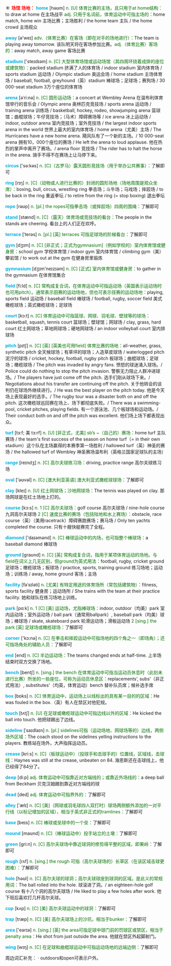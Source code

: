 ☀ <font color="red">**场馆 场地：**</font>
<font color="sky blue">**home**</font> [həʊm] 
<font color="rgb(227, 108, 9)">n. [U] 体育比赛的主场，且只用于at home结构：</font>to draw at home 在主场战平 <font color="rgb(227, 108, 9)">adj. 只用于名词前，体育运动中可指主场的：</font>home match, home win 主场比赛；主场胜利 / the home team 主队 / the home crowd 主场观众

<font color="sky blue">**away**</font> [ə'weɪ] 
<font color="rgb(227, 108, 9)">adv.（体育比赛）在客场（即在对手的场地进行）：</font>The team is playing away tomorrow. 该队明天将在客场参加比赛。<font color="rgb(227, 108, 9)">adj.（体育比赛）客场的：</font>away match, away game 客场比赛

<font color="sky blue">**stadium**</font> ['steɪdɪəm] 
<font color="rgb(227, 108, 9)">n. [C] 大型体育场馆或运动场馆（其四周环绕着成排的座位或建筑物）：</font>packed stadium 挤满了人的体育场 / indoor stadium 室内体育场 / sports stadium 运动场 / Olympic stadium 奥运会场 / home stadium 主场体育场 / baseball, football, greyhound（英）stadium 棒球场；足球场；赛狗场 / 30 000-seat stadium 3万个座位的体育场
           
<font color="sky blue">**arena**</font> [əˈri:nə]
<font color="rgb(227, 108, 9)">n. [C] 圆形运动场：</font>a concert at Wembley Arena 在温布利体育馆举行的音乐会 / Olympic arena 奥林匹克竞技场 / sports arena 运动场 / training arena 训练场 / basketball, hockey, rodeo, showjumping arena 篮球馆；曲棍球场；牛仔竞技场；（马术）障碍赛场等 / ice arena 冰上运动场 / indoor, outdoor arena 室内竞技场；室外竞技场 / the largest indoor sports arena in the world 世界上最大的室内体育场 / home arena（尤美）主场 / The Hurricanes have a new home arena. 飓风队有了一个新的主场。/ 10 000-seat arena 拥有10，000个座位的赛场 / He left the arena to loud applause. 他在热烈的掌声中离开了赛场。/ arena floor 竞技场 / The rider has to halt the horse in the arena. 骑手不得不在赛场上让马停下来。

<font color="sky blue">**circus**</font> ['sə:kəs] 
<font color="rgb(227, 108, 9)">n. [C]（古罗马）露天圆形竞技场（用于举办公共赛事）：</font>了解即可

<font color="sky blue">**ring**</font> [rɪŋ] 
<font color="rgb(227, 108, 9)">n. [C]（动物或人进行比赛的）封闭的圆形场地（场地周围是观众坐席）：</font>boxing, bull, circus, wrestling ring 拳击场；斗牛场；马戏场；摔跤场 / to be back in the ring 重返拳坛 / to retire from the ring (= stop boxing) 退出拳坛

<font color="sky blue">**rope**</font> [rəʊp] 
<font color="rgb(227, 108, 9)">n. [pl.] the ropes可指拳击场（或摔跤场）四周的围绳：</font>了解即可

<font color="sky blue">**stand**</font> [stænd] 
<font color="rgb(227, 108, 9)">n. [C]（露天）体育场或竞技场的看台：</font>The people in the stands are cheering. 看台上的人们正在欢呼。
           
<font color="sky blue">**terrace**</font> [ˈterəs]
<font color="rgb(227, 108, 9)">n. [pl.] [英] terraces 可指足球场的阶梯看台：</font>了解即可

<font color="sky blue">**gym**</font> [dӡɪm] 
<font color="rgb(227, 108, 9)">n. [C] [非正式；正式为gymnasium]（例如学校的）室内体育馆或健身房：</font>school gym 学校体育馆 / indoor gym 室内体育馆 / climbing gym（美）攀岩馆 / to work out at the gym 在健身房里锻炼

<font color="sky blue">**gymnasium**</font> [dӡɪm'neɪzɪəm] 
<font color="rgb(227, 108, 9)">n. [C] [正式] 室内体育馆或健身房：</font>to gather in the gymnasium 在体育馆集合

<font color="sky blue">**field**</font> [fi:ld] 
<font color="rgb(227, 108, 9)">n. [C] 常构成复合词，在体育运动中可指运动场（英国表示运动场时也可用pitch）。通常表示田赛的运动场地，但也可表示径赛的运动场地：</font>playing, sports field 运动场 / baseball field 棒球场 / football, rugby, soccer field 美式橄榄球场；英式橄榄球场；足球场

<font color="sky blue">**court**</font> [kɔ:t] 
<font color="rgb(227, 108, 9)">n. [C] 体育运动中可指篮球、网球、羽毛球、壁球等的球场：</font>basketball, squash, tennis court 篮球场；壁球馆；网球场 / clay, grass, hard court 红土网球场；草地网球场；硬地网球场 / an indoor volleyball court 室内排球场
           
<font color="sky blue">**pitch**</font> [pɪtʃ]
<font color="rgb(227, 108, 9)">n. [C] [英] [英美也可用field] 体育比赛的场地：</font>all-weather, grass, synthetic pitch 全天候球场；有草坪的球场；人造草皮球场 / waterlogged pitch 泥泞的球场 / cricket, hockey, football, rugby pitch 板球场；曲棍球场；足球场；橄榄球场 / The pitch was invaded by angry fans. 愤怒的球迷涌入球场。/ Police could do nothing to stop the pitch invasion. 警察无力阻止人群冲进球场。/ The players have just come off the pitch. 选手们刚从球场下来。/ Negotiations about his transfer are continuing off the pitch. 关于他转会的谈判仍在球场外继续进行。/ He was the best player on the pitch today. 他是今天场上表现最好的选手。/ The rugby tour was a disaster both on and off the pitch. 这次橄榄球巡回赛在场上、场下都彻底失败。/ There was a swimming-pool, cricket pitches, playing fields. 有一个游泳池、几个板球场和运动场。/ Their conduct both on and off the pitch was excellent. 他们场上场下都表现出众。
           
<font color="sky blue">**turf**</font> [tɜ:f; 美 tɜ:rf]
<font color="rgb(227, 108, 9)">n. [U] [非正式，尤美] sb’s ~（自己的）赛场：</font>home turf 主队赛场 / the team's first success of the season on home turf（= in their own stadium）这个队在主场赢得的本赛季第一场胜利 / hallowed turf（英）神圣的赛场 / the hallowed turf of Wembley 神圣赛场温布利（英格兰国家足球队的主场）

<font color="sky blue">**range**</font> [reɪndӡ] 
<font color="rgb(227, 108, 9)">n. [C] 高尔夫球练习场：</font>driving, practice range 高尔夫球练习场

<font color="sky blue">**oval**</font> ['əʊvəl] 
<font color="rgb(227, 108, 9)">n. [C] [澳大利亚英语] 澳大利亚式橄榄球球场：</font>了解即可

<font color="sky blue">**clay**</font> [kleɪ] 
<font color="rgb(227, 108, 9)">n. [U] 红土网球场；沙地网球场：</font>The tennis was played on clay. 那场网球是在红土场地上打的。

<font color="sky blue">**course**</font> [kɔ:s] 
<font color="rgb(227, 108, 9)">n. 1 [C] 高尔夫球场：</font>golf course 高尔夫球场 / nine-hole course 九洞高尔夫球场 <font color="rgb(227, 108, 9)">2 [C] 速度比赛的赛场（包括陆地和水上赛场）：</font>obstacle, race course（英）（美用racetrack）障碍赛跑赛场；赛马场 / Only ten yachts completed the course. 只有十艘快艇赛完了全程。

<font color="sky blue">**diamond**</font> ['daɪəmənd] 
<font color="rgb(227, 108, 9)">n. [C] 棒球运动中的内场，也可指整个棒球场：</font>a baseball diamond 棒球场

<font color="sky blue">**ground**</font> [ɡraʊnd] 
<font color="rgb(227, 108, 9)">n. [C] [英] 常构成复合词，指用于某项体育运动的场地。与field在词义上几无区别，但ground为英式用法：</font>football, rugby, cricket ground 足球场；橄榄球场；板球场 / practice, sports, training ground 练习场地；运动场；训练场 / away, home ground 客场；主场 
           
<font color="sky blue">**facility**</font> [fəˈsɪləti]
<font color="rgb(227, 108, 9)">n. [尤美] 有特定用途的体育场所（常包括建筑物）：</font>fitness, sports facility 健身房；运动场所 / She trains with the team at their practice facility. 她和球队在练习场地上训练。

<font color="sky blue">**park**</font> [pɑːk] 
<font color="rgb(227, 108, 9)">n. 1 [C] [美] 运动场，尤指棒球场：</font>indoor, outdoor（均美）park 室内运动场；室外运动场 / ball park（通常用ballpark）, baseball park（均美）球场；棒球场 / skate, skateboard park 轮滑运动场；滑板运动场 <font color="rgb(227, 108, 9)">2 [sing.] the park [英] 足球场或橄榄球场：</font>了解即可

<font color="sky blue">**corner**</font> ['kɔ:nə] 
<font color="rgb(227, 108, 9)">n. [C] 在拳击和摔跤运动中可指场地的四个角之一（即场角）；还可指场角处的辅助人员：</font>了解即可

<font color="sky blue">**end**</font> [end] 
<font color="rgb(227, 108, 9)">n. [C] 半边运动场：</font>The teams changed ends at half-time. 上半场结束时双方交换了场地。

<font color="sky blue">**bench**</font> [bentʃ] 
<font color="rgb(227, 108, 9)">n. [sing.] the bench 在体育运动中可指当运动员休息时（此刻未进行比赛）所坐的一些座位，可称为运动员休息区：</font>replacements’, subs’（非正式用法）, substitutes’（均英，体育运动）bench 替补队员席；候补选手席

<font color="sky blue">**box**</font> [bɒks] 
<font color="rgb(227, 108, 9)">n. [C] 体育运动中，运动场上以线标出的具有某一目的的区域：</font>He was fouled in the box.（英）有人在禁区对他犯规。

<font color="sky blue">**touch**</font> [tʌtʃ] 
<font color="rgb(227, 108, 9)">n. [U] 在足球或橄榄球运动中可指边线以外的区域：</font>He kicked the ball into touch. 他把球踢出了边线。
           
<font color="sky blue">**sideline**</font> [ˈsaɪdlaɪn]
<font color="rgb(227, 108, 9)">n. [pl.] sidelines可指（运动场地、网球场等的）边线，两侧场外区域：</font>The coach stood on the sidelines yelling instructions to the players. 教练站在场外，大声指挥运动员。
           
<font color="sky blue">**crease**</font> [kri:s]
<font color="rgb(227, 108, 9)">n. [C]（板球运动中）（投球手和击球手的）位置线，区域线，击球线：</font>Haynes was still at the crease, unbeaten on 84. 海恩斯还在击球线上，他已经得了84分了。

<font color="sky blue">**deep**</font> [di:p] 
<font color="rgb(227, 108, 9)">adj. 体育运动中可指靠近对方端线的；或靠近外场线的：</font>a deep ball from Beckham 贝克汉姆踢到靠近对方端线的球

<font color="sky blue">**dead**</font> [ded] 
<font color="rgb(227, 108, 9)">adj. 体育运动中可指界外的：</font>了解即可 

<font color="sky blue">**alley**</font> ['ælɪ] 
<font color="rgb(227, 108, 9)">n. [C] [美]（网球或羽毛球四人双打时）球场两侧额外添加的一对平行线（以标记增加的区域），相当于英式非正式的tramlines：</font>了解即可

<font color="sky blue">**base**</font> [beɪs] 
<font color="rgb(227, 108, 9)">n. [C] 棒球或垒球中的一个垒：</font>了解即可
           
<font color="sky blue">**mound**</font> [maʊnd]
<font color="rgb(227, 108, 9)">n. [C]（棒球运动中）投手站立的土墩：</font>了解即可

<font color="sky blue">**green**</font> [ɡri:n] 
<font color="rgb(227, 108, 9)">n. [C] 高尔夫球场中靠近球洞的修剪得平整的区域，即果岭：</font>了解即可

<font color="sky blue">**rough**</font> [rʌf] 
<font color="rgb(227, 108, 9)">n. [sing.] the rough 可指（高尔夫球场的）长草区（在该区域击球更困难）：</font>了解即可

<font color="sky blue">**hole**</font> [həʊl] 
<font color="rgb(227, 108, 9)">n. [C] 高尔夫球的球洞；高尔夫球球座到球洞的区域。是此义的常规用词：</font>The ball rolled into the hole. 球滚进了洞。/ an eighteen-hole golf course 有十八个洞的高尔夫球场 / He liked to play a few holes after work. 他下班后喜欢打几杆高尔夫球。

<font color="sky blue">**cup**</font> [kʌp] 
<font color="rgb(227, 108, 9)">n. [C] [美] 高尔夫球运动中的球洞：</font>了解即可

<font color="sky blue">**trap**</font> [træp] 
<font color="rgb(227, 108, 9)">n. [C] [美] 高尔夫球场上的沙坑，相当于bunker：</font>了解即可

<font color="sky blue">**area**</font> ['eərɪə] 
<font color="rgb(227, 108, 9)">n. [sing.] [英] the area可指足球中球门前的罚球区或禁区，相当于penalty area：</font>He shot from just outside the area. 他就在禁区外起脚射门。

<font color="sky blue">**wing**</font> [wɪŋ] 
<font color="rgb(227, 108, 9)">n. [C] 在足球和曲棍球运动中可指运动场地的远端边侧：</font>了解即可

周边词汇补充：
· outdoors和open可表示户外。
